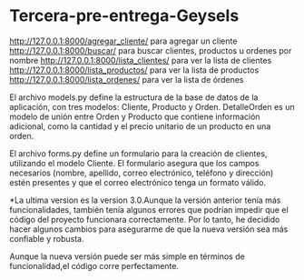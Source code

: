 # Tercera-pre-entrega-Geysels
http://127.0.0.1:8000/agregar_cliente/ para agregar un cliente
http://127.0.0.1:8000/buscar/ para buscar clientes, productos u ordenes por nombre
http://127.0.0.1:8000/lista_clientes/ para ver la lista de clientes
http://127.0.0.1:8000/lista_productos/ para ver la lista de productos
http://127.0.0.1:8000/lista_ordenes/ para ver la lista de órdenes

El archivo models.py define la estructura de la base de datos de la aplicación, con tres modelos: Cliente, Producto y Orden. DetalleOrden es un modelo de unión entre Orden y Producto que contiene información adicional, como la cantidad y el precio unitario de un producto en una orden.

El archivo forms.py define un formulario para la creación de clientes, utilizando el modelo Cliente. El formulario asegura que los campos necesarios (nombre, apellido, correo electrónico, teléfono y dirección) estén presentes y que el correo electrónico tenga un formato válido.


*La ultima version es la version 3.0.Aunque la versión anterior tenía más funcionalidades, también tenía algunos errores que podrían impedir que el código del proyecto funcionara correctamente. Por lo tanto, he decidido hacer algunos cambios para asegurarme de que la nueva versión sea más confiable y robusta.

Aunque la nueva versión puede ser más simple en términos de funcionalidad,el código corre perfectamente.
